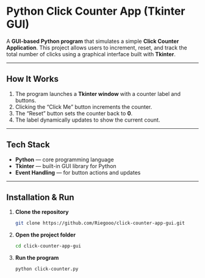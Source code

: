 #  Python Click Counter App (Tkinter GUI)

A **GUI-based Python program** that simulates a simple **Click Counter Application**.
This project allows users to increment, reset, and track the total number of clicks using a graphical interface built with **Tkinter**.

---

##  How It Works

1. The program launches a **Tkinter window** with a counter label and buttons.
2. Clicking the “Click Me” button increments the counter.
3. The “Reset” button sets the counter back to **0**.
4. The label dynamically updates to show the current count.

---

##  Tech Stack

* **Python** — core programming language
* **Tkinter** — built-in GUI library for Python
* **Event Handling** — for button actions and updates

---

##  Installation & Run

1. **Clone the repository**

   ```bash
   git clone https://github.com/Riegooo/click-counter-app-gui.git
   ```

2. **Open the project folder**

   ```bash
   cd click-counter-app-gui
   ```

3. **Run the program**

   ```bash
   python click-counter.py
   ```

